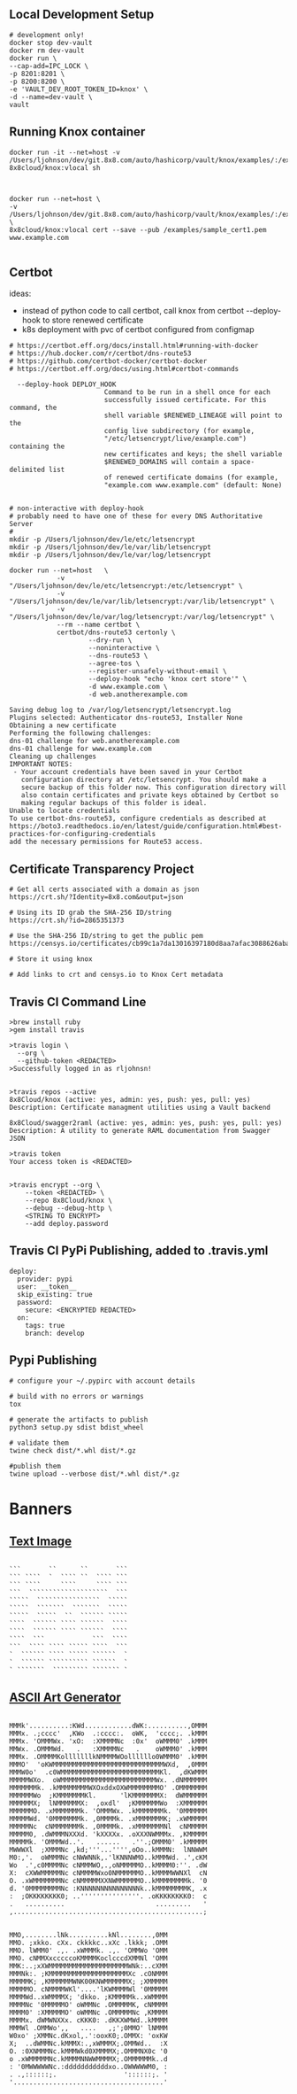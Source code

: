 
## Local Development Setup

```shell script
# development only!
docker stop dev-vault
docker rm dev-vault
docker run \
--cap-add=IPC_LOCK \
-p 8201:8201 \
-p 8200:8200 \
-e 'VAULT_DEV_ROOT_TOKEN_ID=knox' \
-d --name=dev-vault \
vault

```

## Running Knox container

```shell script
docker run -it --net=host -v /Users/ljohnson/dev/git.8x8.com/auto/hashicorp/vault/knox/examples/:/examples 8x8cloud/knox:vlocal sh



docker run --net=host \
-v /Users/ljohnson/dev/git.8x8.com/auto/hashicorp/vault/knox/examples/:/examples \
8x8cloud/knox:vlocal cert --save --pub /examples/sample_cert1.pem www.example.com


```


## Certbot

ideas:

* instead of python code to call certbot, call knox from certbot --deploy-hook to store renewed certificate
* k8s deployment with pvc of certbot configured from configmap 

```
# https://certbot.eff.org/docs/install.html#running-with-docker
# https://hub.docker.com/r/certbot/dns-route53
# https://github.com/certbot-docker/certbot-docker
# https://certbot.eff.org/docs/using.html#certbot-commands

  --deploy-hook DEPLOY_HOOK
                        Command to be run in a shell once for each
                        successfully issued certificate. For this command, the
                        shell variable $RENEWED_LINEAGE will point to the
                        config live subdirectory (for example,
                        "/etc/letsencrypt/live/example.com") containing the
                        new certificates and keys; the shell variable
                        $RENEWED_DOMAINS will contain a space-delimited list
                        of renewed certificate domains (for example,
                        "example.com www.example.com" (default: None)


# non-interactive with deploy-hook
# probably need to have one of these for every DNS Authoritative Server
#
mkdir -p /Users/ljohnson/dev/le/etc/letsencrypt
mkdir -p /Users/ljohnson/dev/le/var/lib/letsencrypt
mkdir -p /Users/ljohnson/dev/le/var/log/letsencrypt

docker run --net=host   \
            -v "/Users/ljohnson/dev/le/etc/letsencrypt:/etc/letsencrypt" \
            -v "/Users/ljohnson/dev/le/var/lib/letsencrypt:/var/lib/letsencrypt" \
            -v "/Users/ljohnson/dev/le/var/log/letsencrypt:/var/log/letsencrypt" \
            --rm --name certbot \
            certbot/dns-route53 certonly \
            		--dry-run \
            		--noninteractive \
            		--dns-route53 \
            		--agree-tos \
            		--register-unsafely-without-email \
            		--deploy-hook "echo 'knox cert store'" \
            		-d www.example.com \
            		-d web.anotherexample.com
        
Saving debug log to /var/log/letsencrypt/letsencrypt.log
Plugins selected: Authenticator dns-route53, Installer None
Obtaining a new certificate
Performing the following challenges:
dns-01 challenge for web.anotherexample.com
dns-01 challenge for www.example.com
Cleaning up challenges
IMPORTANT NOTES:
 - Your account credentials have been saved in your Certbot
   configuration directory at /etc/letsencrypt. You should make a
   secure backup of this folder now. This configuration directory will
   also contain certificates and private keys obtained by Certbot so
   making regular backups of this folder is ideal.
Unable to locate credentials
To use certbot-dns-route53, configure credentials as described at 
https://boto3.readthedocs.io/en/latest/guide/configuration.html#best-practices-for-configuring-credentials 
add the necessary permissions for Route53 access.

```

## Certificate Transparency Project

```
# Get all certs associated with a domain as json
https://crt.sh/?Identity=8x8.com&output=json

# Using its ID grab the SHA-256 ID/string
https://crt.sh/?id=2865351373

# Use the SHA-256 ID/string to get the public pem
https://censys.io/certificates/cb99c1a7da13016397180d8aa7afac3088626aba10391113536ddb568274e215/pem/raw

# Store it using knox

# Add links to crt and censys.io to Knox Cert metadata

```








## Travis CI Command Line

```
>brew install ruby
>gem install travis

>travis login \
  --org \
  --github-token <REDACTED>
>Successfully logged in as rljohnsn!
 

>travis repos --active
8x8Cloud/knox (active: yes, admin: yes, push: yes, pull: yes)
Description: Certificate managment utilities using a Vault backend

8x8Cloud/swagger2raml (active: yes, admin: yes, push: yes, pull: yes)
Description: A utility to generate RAML documentation from Swagger JSON

>travis token
Your access token is <REDACTED>


>travis encrypt --org \
	--token <REDACTED> \
	--repo 8x8Cloud/knox \
	--debug --debug-http \
	<STRING TO ENCRYPT>
	--add deploy.password

```

## Travis CI PyPi Publishing, added to .travis.yml

```
deploy:
  provider: pypi
  user: __token__
  skip_existing: true
  password:
    secure: <ENCRYPTED REDACTED>
  on:
    tags: true
    branch: develop
```


## Pypi Publishing

```
# configure your ~/.pypirc with account details

# build with no errors or warnings
tox

# generate the artifacts to publish
python3 setup.py sdist bdist_wheel

# validate them
twine check dist/*.whl dist/*.gz

#publish them
twine upload --verbose dist/*.whl dist/*.gz
```













# Banners


## [Text Image](https://www.text-image.com/convert/pic2ascii.cgi)

```

```       ``      ``       ```
``` ````  `  ```` ``  ```` ```
``` ````     ````     ```` ```
```  ````````````````````  ```
`````  ````````````````  `````
`````  ```````  ```````  `````
`````  `````  ``  `````` `````
````  `````` ```` ``````  ````
````  `````` ```` ``````  ````
````  ```            ```  ````
```  ```` ```` ````` ````  ```
`  `````` ```` ````` ``````  `
`  `````` `````````` ``````  `
` ```````  ````````` ``````` `

```

## [ASCII Art Generator](https://www.ascii-art-generator.org/)

```

MMMk'..........:KWd............dWK:..........,OMMM
MMMx. .;cccc'  ,KWo  .:cccc:.  oWK,  'cccc;. .kMMM
MMMx. 'OMMMWx. 'xO:  :XMMMMNc  :0x'  oWMMM0' .kMMM
MMWx. .OMMMWd.   .   :XMMMMNc   .    oWMMM0' .kMMM
MMMx. .OMMMMKolllllllkNMMMMWOollllllo0WMMM0' .kMMM
MMMO'  'oKWMMMMMMMMMMMMMMMMMMMMMMMMMMMMWXd,  ,0MMM
MMMW0o'  .c0WMMMMMMMMMMMMMMMMMMMMMMMMMKl.  ,dKWMMM
MMMMMWXo.  oWMMMMMMMMMMMMMMMMMMMMMMMMWx. .dNMMMMMM
MMMMMMMk. .kMMMMMMMMWXOxddxOXWMMMMMMMMO' .OMMMMMMM
MMMMMMWo  ;KMMMMMMMKl.      'lKMMMMMMMX:  dWMMMMMM
MMMMMMX;  lNMMMMMMX:  ,oxdl'  ;KMMMMMMWo  :XMMMMMM
MMMMMMO. .xMMMMMMMk. 'OMMMWx. .kMMMMMMMk. '0MMMMMM
MMMMMWd. '0MMMMMMMk. ,0MMMMk. .xMMMMMMMK; .xWMMMMM
MMMMMNc  cNMMMMMMMk. ,0MMMMk. .xMMMMMMMNl  cNMMMMM
MMMMM0, .dWMMMNXXXd. 'kXXXXx. .oXXXNWMMMx. ,KMMMMM
MMMMMk. 'OMMMWd..'.   ......   .''.;OMMM0' .kMMMMM
MWWWXl  ;XMMMNc ,kd;'''...'''',oOo..kMMMN:  lNNWWM
M0:,'.  oWMMMNc cNWWNNk,.'lKNNNWMO..kMMMWd. .',cKM
Wo  .',c0MMMMNc cNMMMWO,.,oNMMMMMO..kMMMM0:''. .dW
X:  cXWWMMMMMNc cNMMMMWxo0NMMMMMMO..kMMMMWWNXl  cN
O. .xWMMMMMMMNc cNMMMMMXXNWMMMMMMO..kMMMMMMMMk. '0
d. '0MMMMMMMMNc :KNNNNNNNNNNNNNNNk..kMMMMMMMMK, .x
:  ;OKKKKKKKK0; ..'''''''''''''''. .oKKKKKKKK0:  c
.   ..........                       .........   '
,................................................;

```



```

MMO,........lNk..........kNl........,0MM
MMO. ;xkko. cXx. ckkkkc..xXc .lkkk; .OMM
MMO. lWMM0' .,. .xWMMMk. .,. 'OMMWo 'OMM
MMO. cNMMXxcccccoKMMMMKoclcccdXMMNl 'OMM
MMK:..;xXWMMMMMMMMMMMMMMMMMMMMWNk:..cXMM
MMMNk:. ;KMMMMMMMMMMMMMMMMMMMMXc .cONMMM
MMMMMK; ,KMMMMMMWNK00KNWMMMMMMX; ;XMMMMM
MMMMMO. cNMMMMWKl'....'lKWMMMMWl '0MMMMM
MMMMWd..xWMMMMX; 'dkko. ;KMMMMMk..xWMMMM
MMMMNc '0MMMMMO' oWMMNc .OMMMMMK, cNMMMM
MMMM0' :XMMMMMO' oWMMNc .OMMMMMNc ,KMMMM
MMMMx. dWMWNXXx. cKKK0: .dKKXWMWd..kMMMM
MMMWl .OMMWo',,   ....   ,;';0MMO' lNMMM
W0xo' ;XMMNc.dKxol,.':ooxK0;.OMMX: 'oxKW
X;  ..dWMMNc.kMMMX:.,xWMMMX;.OMMWd..  :X
O. :0XNMMMNc.kMMMWkd0XMMMMX;.OMMMNX0c '0
o .xWMMMMMNc.kMMMMNNWWMMMMX;.OMMMMMMk..d
: '0MWWWWWNc.:dddddddddddxo..OWWWWWM0, :
. .,::::::;.                 '::::::;. '
'......................................'


```

